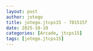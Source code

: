 ```yaml
---
layout: post
author: jotego
title: jotego.jtcps15 - 701515f
date: 2025-10-10
categories: [Arcade, jtcps15]
tags: [jotego.jtcps15]
---
```


